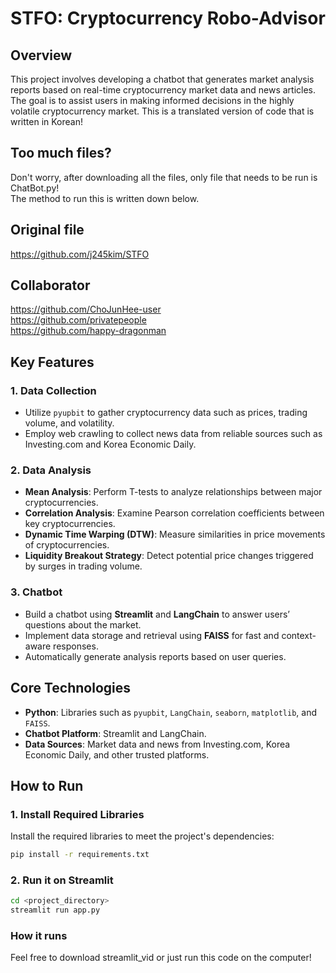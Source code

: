 # STFO: Cryptocurrency Robo-Advisor

## Overview
This project involves developing a chatbot that generates market analysis reports based on real-time cryptocurrency market data and news articles. The goal is to assist users in making informed decisions in the highly volatile cryptocurrency market.
This is a translated version of code that is written in Korean!

## Too much files?
Don't worry, after downloading all the files, only file that needs to be run is ChatBot.py! <br />
The method to run this is written down below.

## Original file
https://github.com/j245kim/STFO

## Collaborator
https://github.com/ChoJunHee-user <br />
https://github.com/privatepeople <br />
https://github.com/happy-dragonman <br />

## Key Features

### 1. Data Collection
- Utilize `pyupbit` to gather cryptocurrency data such as prices, trading volume, and volatility.
- Employ web crawling to collect news data from reliable sources such as Investing.com and Korea Economic Daily.

### 2. Data Analysis
- **Mean Analysis**: Perform T-tests to analyze relationships between major cryptocurrencies.
- **Correlation Analysis**: Examine Pearson correlation coefficients between key cryptocurrencies.
- **Dynamic Time Warping (DTW)**: Measure similarities in price movements of cryptocurrencies.
- **Liquidity Breakout Strategy**: Detect potential price changes triggered by surges in trading volume.

### 3. Chatbot
- Build a chatbot using **Streamlit** and **LangChain** to answer users’ questions about the market.
- Implement data storage and retrieval using **FAISS** for fast and context-aware responses.
- Automatically generate analysis reports based on user queries.

## Core Technologies
- **Python**: Libraries such as `pyupbit`, `LangChain`, `seaborn`, `matplotlib`, and `FAISS`.
- **Chatbot Platform**: Streamlit and LangChain.
- **Data Sources**: Market data and news from Investing.com, Korea Economic Daily, and other trusted platforms.

## How to Run

### 1. Install Required Libraries
Install the required libraries to meet the project's dependencies:
```bash
pip install -r requirements.txt
```

### 2. Run it on Streamlit
```bash
cd <project_directory>
streamlit run app.py
```

### How it runs
Feel free to download streamlit_vid or just run this code on the computer!
